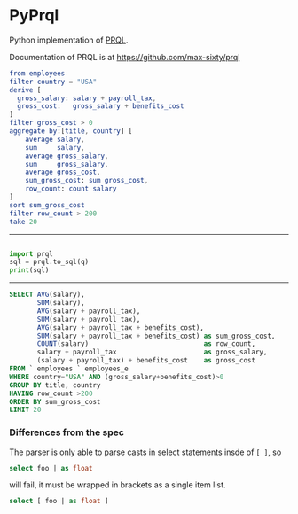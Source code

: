 # PyPrql

Python implementation of [PRQL](https://github.com/max-sixty/prql).

Documentation of PRQL is at https://github.com/max-sixty/prql

```elm
from employees
filter country = "USA"
derive [
  gross_salary: salary + payroll_tax,
  gross_cost:   gross_salary + benefits_cost
]
filter gross_cost > 0
aggregate by:[title, country] [
    average salary,
    sum     salary,
    average gross_salary,
    sum     gross_salary,
    average gross_cost,
    sum_gross_cost: sum gross_cost,
    row_count: count salary
]
sort sum_gross_cost
filter row_count > 200
take 20
```
---

```python

import prql
sql = prql.to_sql(q)
print(sql)
```

---

```sql
SELECT AVG(salary),
       SUM(salary),
       AVG(salary + payroll_tax),
       SUM(salary + payroll_tax),
       AVG(salary + payroll_tax + benefits_cost),
       SUM(salary + payroll_tax + benefits_cost) as sum_gross_cost,
       COUNT(salary)                             as row_count,
       salary + payroll_tax                      as gross_salary,
       (salary + payroll_tax) + benefits_cost    as gross_cost
FROM ` employees ` employees_e
WHERE country="USA" AND (gross_salary+benefits_cost)>0
GROUP BY title, country
HAVING row_count >200
ORDER BY sum_gross_cost
LIMIT 20

```

### Differences from the spec

The parser is only able to parse casts in select statements insde of `[ ]`, so

```sql
select foo | as float
```

will fail, it must be wrapped in brackets as a single item list.

```sql
select [ foo | as float ]
```
